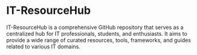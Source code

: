# IT-ResourceHub
IT-ResourceHub is a comprehensive GitHub repository that serves as a centralized hub for IT professionals, students, and enthusiasts. It aims to provide a wide range of curated resources, tools, frameworks, and guides related to various IT domains.
